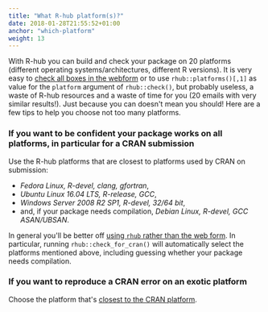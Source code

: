 ```yaml
---
title: "What R-hub platform(s)?"
date: 2018-01-28T21:55:52+01:00
anchor: "which-platform"
weight: 13
---
```


With R-hub you can build and check your package on 20 platforms (different operating systems/architectures, different R versions). It is very easy to [check all boxes in the webform](https://builder.r-hub.io/advanced) or to use `rhub::platforms()[,1]` as value for the `platform` argument of `rhub::check()`, but probably useless, a waste of R-hub resources and a waste of time for you (20 emails with very similar results!). Just because you can doesn't mean you should! Here are a few tips to help you choose not too many platforms.

### If you want to be confident your package works on all platforms, in particular for a CRAN submission

Use the R-hub platforms that are closest to platforms used by CRAN on submission:

* _Fedora Linux, R-devel, clang, gfortran_,
* _Ubuntu Linux 16.04 LTS, R-release, GCC_,
* _Windows Server 2008 R2 SP1, R-devel, 32/64 bit_,
* and, if your package needs compilation, _Debian Linux, R-devel, GCC ASAN/UBSAN_.

In general you'll be better off [using `rhub` rather than the web form](#pkg-vs-web). In particular, running `rhub::check_for_cran()` will automatically select the platforms mentioned above, including guessing whether your package needs compilation.

### If you want to reproduce a CRAN error on an exotic platform

Choose the platform that's [closest to the CRAN platform](#rhub-cran-platforms).
